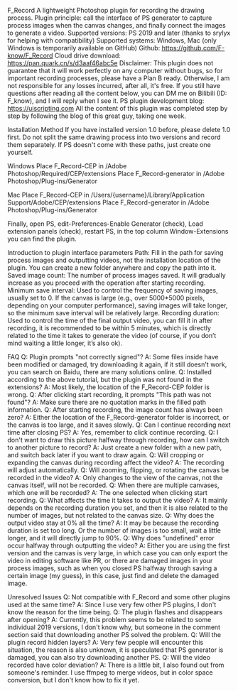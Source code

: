 F_Record
A lightweight Photoshop plugin for recording the drawing process.
Plugin principle: call the interface of PS generator to capture process images when the canvas changes, and finally connect the images to generate a video.
Supported versions: PS 2019 and later (thanks to srylyx for helping with compatibility)
Supported systems: Windows, Mac (only Windows is temporarily available on GitHub)
Github: https://github.com/F-know/F_Record
Cloud drive download: https://pan.quark.cn/s/d3aaf46abc5e
Disclaimer: This plugin does not guarantee that it will work perfectly on any computer without bugs, so for important recording processes, please have a Plan B ready. Otherwise, I am not responsible for any losses incurred, after all, it's free. If you still have questions after reading all the content below, you can DM me on Bilibili (ID: F_know), and I will reply when I see it.
PS plugin development blog: https://uiscripting.com All the content of this plugin was completed step by step by following the blog of this great guy, taking one week.

Installation Method
If you have installed version 1.0 before, please delete 1.0 first. Do not split the same drawing process into two versions and record them separately.
If PS doesn't come with these paths, just create one yourself.

Windows
Place F_Record-CEP in /Adobe Photoshop/Required/CEP/extensions
Place F_Record-generator in /Adobe Photoshop/Plug-ins/Generator

Mac
Place F_Record-CEP in /Users/{username}/Library/Application Support/Adobe/CEP/extensions
Place F_Record-generator in /Adobe Photoshop/Plug-ins/Generator

Finally, open PS, edit-Preferences-Enable Generator (check), Load extension panels (check), restart PS, in the top column Window-Extensions you can find the plugin.

Introduction to plugin interface parameters
Path: Fill in the path for saving process images and outputting videos, not the installation location of the plugin. You can create a new folder anywhere and copy the path into it.
Saved image count: The number of process images saved. It will gradually increase as you proceed with the operation after starting recording.
Minimum save interval: Used to control the frequency of saving images, usually set to 0. If the canvas is large (e.g., over 5000*5000 pixels, depending on your computer performance), saving images will take longer, so the minimum save interval will be relatively large.
Recording duration: Used to control the time of the final output video, you can fill it in after recording, it is recommended to be within 5 minutes, which is directly related to the time it takes to generate the video (of course, if you don’t mind waiting a little longer, it’s also ok).

FAQ
Q: Plugin prompts "not correctly signed"?
A: Some files inside have been modified or damaged, try downloading it again, if it still doesn't work, you can search on Baidu, there are many solutions online.
Q: Installed according to the above tutorial, but the plugin was not found in the extensions?
A: Most likely, the location of the F_Record-CEP folder is wrong.
Q: After clicking start recording, it prompts "This path was not found"?
A: Make sure there are no quotation marks in the filled path information.
Q: After starting recording, the image count has always been zero?
A: Either the location of the F_Record-generator folder is incorrect, or the canvas is too large, and it saves slowly.
Q: Can I continue recording next time after closing PS?
A: Yes, remember to click continue recording.
Q: I don't want to draw this picture halfway through recording, how can I switch to another picture to record?
A: Just create a new folder with a new path, and switch back later if you want to draw again.
Q: Will cropping or expanding the canvas during recording affect the video?
A: The recording will adjust automatically.
Q: Will zooming, flipping, or rotating the canvas be recorded in the video?
A: Only changes to the view of the canvas, not the canvas itself, will not be recorded.
Q: When there are multiple canvases, which one will be recorded?
A: The one selected when clicking start recording.
Q: What affects the time it takes to output the video?
A: It mainly depends on the recording duration you set, and then it is also related to the number of images, but not related to the canvas size.
Q: Why does the output video stay at 0% all the time?
A: It may be because the recording duration is set too long. Or the number of images is too small, wait a little longer, and it will directly jump to 90%.
Q: Why does "undefined" error occur halfway through outputting the video?
A: Either you are using the first version and the canvas is very large, in which case you can only export the video in editing software like PR, or there are damaged images in your process images, such as when you closed PS halfway through saving a certain image (my guess), in this case, just find and delete the damaged image.

Unresolved Issues
Q: Not compatible with F_Record and some other plugins used at the same time?
A: Since I use very few other PS plugins, I don't know the reason for the time being.
Q: The plugin flashes and disappears after opening?
A: Currently, this problem seems to be related to some individual 2019 versions, I don't know why, but someone in the comment section said that downloading another PS solved the problem.
Q: Will the plugin record hidden layers?
A: Very few people will encounter this situation, the reason is also unknown, it is speculated that PS generator is damaged, you can also try downloading another PS.
Q: Will the video recorded have color deviation?
A: There is a little bit, I also found out from someone's reminder. I use ffmpeg to merge videos, but in color space conversion, but I don't know how to fix it yet.